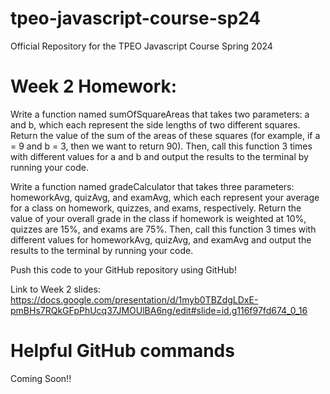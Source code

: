 # tpeo-javascript-course-sp24
Official Repository for the TPEO Javascript Course Spring 2024

# Week 2 Homework:
Write a function named sumOfSquareAreas that takes two parameters: a and b, which each represent the side lengths of two different squares. Return the value of the sum of the areas of these squares (for example, if a = 9 and b = 3, then we want to return 90). Then, call this function 3 times with different values for a and b and output the results to the terminal by running your code.

Write a function named gradeCalculator that takes three parameters: homeworkAvg, quizAvg, and examAvg, which each represent your average for a class on homework, quizzes, and exams, respectively. Return the value of your overall grade in the class if homework is weighted at 10%, quizzes are 15%, and exams are 75%. Then, call this function 3 times with different values for homeworkAvg, quizAvg, and examAvg and output the results to the terminal by running your code.

Push this code to your GitHub repository using GitHub!

Link to Week 2 slides: https://docs.google.com/presentation/d/1myb0TBZdgLDxE-pmBHs7RQkGFpPhUcq37JMOUlBA6ng/edit#slide=id.g116f97fd674_0_16

# Helpful GitHub commands

Coming Soon!!
